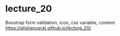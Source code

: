 # lecture_20
Boostrap form validation, icon, css variable, content
<br>
https://alishanusrat.github.io/lecture_20/
